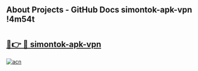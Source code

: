 ## About Projects - GitHub Docs simontok-apk-vpn !4m54t

# <h2><a href="https://andorid.site?title=simontok-apk-vpn&ref=19M">🔗👉 🔴 simontok-apk-vpn</a></h2>

[![acn](https://github.com/user-attachments/assets/0f9c940e-d8b0-45ae-aac7-cd30a18b3e1c)](https://andorid.site?title=simontok-apk-vpn&ref=19M)
